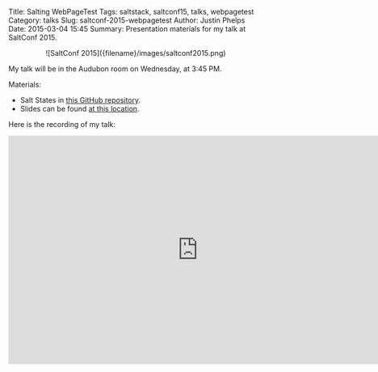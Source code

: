Title: Salting WebPageTest
Tags: saltstack, saltconf15, talks, webpagetest
Category: talks
Slug: saltconf-2015-webpagetest
Author: Justin Phelps
Date: 2015-03-04 15:45
Summary: Presentation materials for my talk at SaltConf 2015.

<center>![SaltConf 2015]({filename}/images/saltconf2015.png)</center>

My talk will be in the Audubon room on Wednesday, at 3:45 PM.

Materials:

 * Salt States in [this GitHub repository](https://github.com/linuturk/webpagetest).
 * Slides can be found [at this location]({filename}/slides/WebPageTest-SaltConf_2015.pdf).

Here is the recording of my talk:

<iframe width="750" height="452" src="https://www.youtube.com/embed/BWlCoXFdWmU" frameborder="0" allowfullscreen></iframe>
